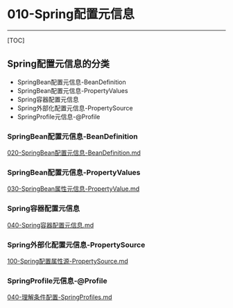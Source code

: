# 010-Spring配置元信息

---

[TOC]

## Spring配置元信息的分类

- SpringBean配置元信息-BeanDefinition
- SpringBean配置元信息-PropertyValues
- Spring容器配置元信息
- Spring外部化配置元信息-PropertySource
- SpringProfile元信息-@Profile

### SpringBean配置元信息-BeanDefinition

 [020-SpringBean配置元信息-BeanDefinition.md](020-SpringBean配置元信息-BeanDefinition.md) 

### SpringBean配置元信息-PropertyValues

 [030-SpringBean属性元信息-PropertyValue.md](030-SpringBean属性元信息-PropertyValue.md) 

### Spring容器配置元信息

 [040-Spring容器配置元信息.md](040-Spring容器配置元信息.md) 

### Spring外部化配置元信息-PropertySource

 [100-Spring配置属性源-PropertySource.md](..\018-Spring-Environment抽象\100-Spring配置属性源-PropertySource.md) 

### SpringProfile元信息-@Profile

 [040-理解条件配置-SpringProfiles.md](..\018-Spring-Environment抽象\040-理解条件配置-SpringProfiles.md) 

